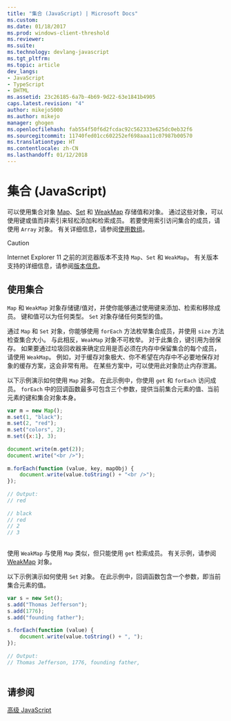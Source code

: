 ```yaml
---
title: "集合 (JavaScript) | Microsoft Docs"
ms.custom: 
ms.date: 01/18/2017
ms.prod: windows-client-threshold
ms.reviewer: 
ms.suite: 
ms.technology: devlang-javascript
ms.tgt_pltfrm: 
ms.topic: article
dev_langs:
- JavaScript
- TypeScript
- DHTML
ms.assetid: 23c26185-6a7b-4b69-9d22-63e1841b4905
caps.latest.revision: "4"
author: mikejo5000
ms.author: mikejo
manager: ghogen
ms.openlocfilehash: fab554f50f6d2fcdac92c562333e625dc0eb32f6
ms.sourcegitcommit: 11740fed01cc602252ef698aaa11c07987b00570
ms.translationtype: HT
ms.contentlocale: zh-CN
ms.lasthandoff: 01/12/2018
---
```

# <a name="collections-javascript"></a>集合 (JavaScript)
可以使用集合对象 [Map](../../javascript/reference/map-object-javascript.md)、[Set](../../javascript/reference/set-object-javascript.md) 和 [WeakMap](../../javascript/reference/weakmap-object-javascript.md) 存储值和对象。 通过这些对象，可以使用键或值而非索引来轻松添加和检索成员。 若要使用索引访问集合的成员，请使用 `Array` 对象。 有关详细信息，请参阅[使用数组](../../javascript/advanced/using-arrays-javascript.md)。  
  
> [!CAUTION]
>  Internet Explorer 11 之前的浏览器版本不支持 `Map`、`Set` 和 `WeakMap`。 有关版本支持的详细信息，请参阅[版本信息](../../javascript/reference/javascript-version-information.md)。  
  
## <a name="using-collections"></a>使用集合  
 `Map` 和 `WeakMap` 对象存储键/值对，并使你能够通过使用键来添加、检索和移除成员。 键和值可以为任何类型。 `Set` 对象存储任何类型的值。  
  
 通过 `Map` 和 `Set` 对象，你能够使用 `forEach` 方法枚举集合成员，并使用 `size` 方法检查集合大小。 与此相反，`WeakMap` 对象不可枚举。 对于此集合，键引用为弱保存。 如果要通过垃圾回收器来确定应用是否必须在内存中保留集合的每个成员，请使用 `WeakMap`。 例如，对于缓存对象极大、你不希望在内存中不必要地保存对象的缓存方案，这会非常有用。 在某些方案中，可以使用此对象防止内存泄漏。  
  
 以下示例演示如何使用 `Map` 对象。 在此示例中，你使用 `get` 和 `forEach` 访问成员。 `forEach` 中的回调函数最多可包含三个参数，提供当前集合元素的值、当前元素的键和集合对象本身。  
  
```JavaScript  
var m = new Map();  
m.set(1, "black");  
m.set(2, "red");  
m.set("colors", 2);  
m.set({x:1}, 3);  
  
document.write(m.get(2));  
document.write("<br />");  
  
m.forEach(function (value, key, mapObj) {  
    document.write(value.toString() + "<br />");  
});  
  
// Output:  
// red  
  
// black  
// red  
// 2  
// 3  
  
```  
  
 使用 `WeakMap` 与使用 `Map` 类似，但只能使用 `get` 检索成员。 有关示例，请参阅 [WeakMap](../../javascript/reference/weakmap-object-javascript.md) 对象。  
  
 以下示例演示如何使用 `Set` 对象。 在此示例中，回调函数包含一个参数，即当前集合元素的值。  
  
```JavaScript  
var s = new Set();  
s.add("Thomas Jefferson");  
s.add(1776);  
s.add("founding father");  
  
s.forEach(function (value) {  
    document.write(value.toString() + ", ");  
});  
  
// Output:  
// Thomas Jefferson, 1776, founding father,  
  
```  
  
## <a name="see-also"></a>请参阅  
 [高级 JavaScript](../../javascript/advanced/advanced-javascript.md)